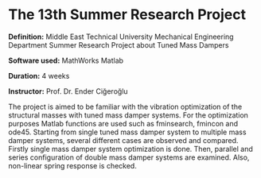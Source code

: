 # The 13th Summer Research Project
**Definition:** Middle East Technical University Mechanical Engineering Department Summer Research Project about Tuned Mass Dampers

**Software used:** MathWorks Matlab

**Duration:** 4 weeks

**Instructor:** Prof. Dr. Ender Ciğeroğlu


   The project is aimed to be familiar with the vibration optimization of the structural masses with tuned mass damper systems. For the optimization purposes Matlab functions are used such as fminsearch, fmincon and ode45. Starting from single tuned mass damper system to multiple mass damper systems, several different cases are observed and compared. Firstly single mass damper system optimization is done. Then, parallel and series configuration of double mass damper systems are examined. Also, non-linear spring response is checked. 
